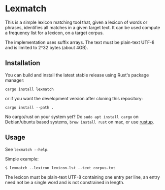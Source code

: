 # Lexmatch

This is a simple lexicon matching tool that, given a lexicon of words or phrases, identifies all matches in a given target text.
It can be used compute a frequency list for a lexicon, on a target corpus.

The implementation uses suffix arrays. The text must be plain-text UTF-8 and is limited to 2^32 bytes (about 4GB).


## Installation

You can build and install the latest stable release using Rust's package manager:

```
cargo install lexmatch
```

or if you want the development version after cloning this repository:

```
cargo install --path .
```

No cargo/rust on your system yet? Do ``sudo apt install cargo`` on Debian/ubuntu based systems, ``brew install rust`` on mac, or use [rustup](https://rustup.rs/).

## Usage

See ``lexmatch --help``.

Simple example:

```
$ lexmatch --lexicon lexicon.lst --text corpus.txt
```

The lexicon must be plain-text UTF-8 containing one entry per line, an entry need not be a single word and is not constrained in length.
